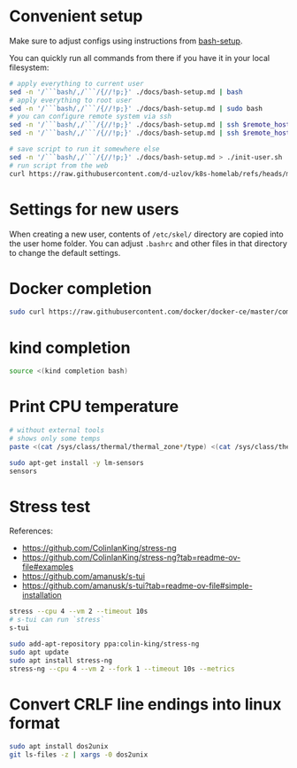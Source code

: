 
# Convenient setup

Make sure to adjust configs using instructions
from [bash-setup](./bash-setup.md).

You can quickly run all commands from there
if you have it in your local filesystem:

```bash
# apply everything to current user
sed -n '/```bash/,/```/{//!p;}' ./docs/bash-setup.md | bash
# apply everything to root user
sed -n '/```bash/,/```/{//!p;}' ./docs/bash-setup.md | sudo bash
# you can configure remote system via ssh
sed -n '/```bash/,/```/{//!p;}' ./docs/bash-setup.md | ssh $remote_hostname
sed -n '/```bash/,/```/{//!p;}' ./docs/bash-setup.md | ssh $remote_hostname sudo bash

# save script to run it somewhere else
sed -n '/```bash/,/```/{//!p;}' ./docs/bash-setup.md > ./init-user.sh
# run script from the web
curl https://raw.githubusercontent.com/d-uzlov/k8s-homelab/refs/heads/master/docs/bash-setup.md | sed -n '/```bash/,/```/{//!p;}' | bash

```

# Settings for new users

When creating a new user, contents of `/etc/skel/` directory are copied into the user home folder.
You can adjust `.bashrc` and other files in that directory to change the default settings.

# Docker completion

```bash
sudo curl https://raw.githubusercontent.com/docker/docker-ce/master/components/cli/contrib/completion/bash/docker -o /etc/bash_completion.d/docker.sh
```

# kind completion

```bash
source <(kind completion bash)
```

# Print CPU temperature

```bash
# without external tools
# shows only some temps
paste <(cat /sys/class/thermal/thermal_zone*/type) <(cat /sys/class/thermal/thermal_zone*/temp) | column -s $'\t' -t | sed 's/\(.\)..$/.\1°C/'

sudo apt-get install -y lm-sensors
sensors
```

# Stress test

References:
- https://github.com/ColinIanKing/stress-ng
- https://github.com/ColinIanKing/stress-ng?tab=readme-ov-file#examples
- https://github.com/amanusk/s-tui
- https://github.com/amanusk/s-tui?tab=readme-ov-file#simple-installation

```bash
stress --cpu 4 --vm 2 --timeout 10s
# s-tui can run `stress`
s-tui

sudo add-apt-repository ppa:colin-king/stress-ng
sudo apt update
sudo apt install stress-ng
stress-ng --cpu 4 --vm 2 --fork 1 --timeout 10s --metrics
```

# Convert CRLF line endings into linux format

```bash
sudo apt install dos2unix
git ls-files -z | xargs -0 dos2unix
```
